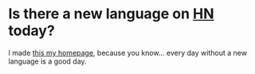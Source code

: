 # Is there a new language on [HN][1] today?

I made [this my homepage][2], because you know... every day without a
new language is a good day.

[1]: http://news.ycombinator.com
[2]: https://hn-new-language.herokuapp.com/
